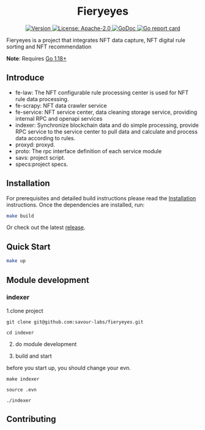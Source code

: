<!--
parent:
  order: false
-->

<div align="center">
  <h1> Fieryeyes </h1>
</div>

<div align="center">
  <a href="https://github.com/savour-labs/fieryeyes/releases/latest">
    <img alt="Version" src="https://img.shields.io/github/tag/savour-labs/fieryeyes.svg" />
  </a>
  <a href="https://github.com/savour-labs/fieryeyes/blob/main/LICENSE">
    <img alt="License: Apache-2.0" src="https://img.shields.io/github/license/savour-labs/fieryeyes.svg" />
  </a>
  <a href="https://pkg.go.dev/github.com/savour-labs/fieryeyes">
    <img alt="GoDoc" src="https://godoc.org/github.com/savour-labs/fieryeyes?status.svg" />
  </a>
  <a href="https://goreportcard.com/report/github.com/savour-labs/fieryeyes">
    <img alt="Go report card" src="https://goreportcard.com/badge/github.com/savour-labs/fieryeyes"/>
  </a>
</div>

Fieryeyes is a project that integrates NFT data capture, NFT digital rule sorting and NFT recommendation

**Note**: Requires [Go 1.18+](https://golang.org/dl/)

## Introduce

- fe-law: The NFT configurable rule processing center is used for NFT rule data processing.
- fe-scrapy: NFT data crawler service
- fe-service: NFT service center, data cleaning storage service, providing internal RPC and openapi services
- indexer: Synchronize blockchain data and do simple processing, provide RPC service to the service center to pull data and calculate and process data according to rules.
- proxyd: proxyd.
- proto: The rpc interface definition of each service module
- savs: project script.
- specs:project specs.

## Installation

For prerequisites and detailed build instructions please read the [Installation](https://github.com/savour-labs/fieryeyes/) instructions. Once the dependencies are installed, run:

```bash
make build
```

Or check out the latest [release](https://github.com/savour-labs/fieryeyes).

## Quick Start

```bash
make up
```

## Module development

### indexer

1.clone project

```
git clone git@github.com:savour-labs/fieryeyes.git
```

```
cd indexer
```

2. do module development


3. build and start

before you start up, you should change your evn.

```
make indexer
```
```
source .evn
```
```
./indexer
```

## Contributing



